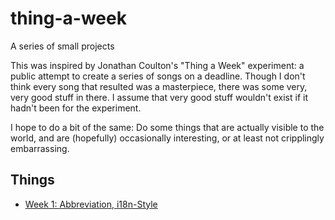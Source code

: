 thing-a-week
============

A series of small projects

This was inspired by Jonathan Coulton's "Thing a Week" experiment:  a public
attempt to create a series of songs on a deadline.  Though I don't think every
song that resulted was a masterpiece, there was some very, very good stuff in
there.  I assume that very good stuff wouldn't exist if it hadn't been for the
experiment.

I hope to do a bit of the same:  Do some things that are actually visible to
the world, and are (hopefully) occasionally interesting, or at least not
cripplingly embarrassing.

Things
------
* [Week 1:  Abbreviation, i18n-Style](week1/)

